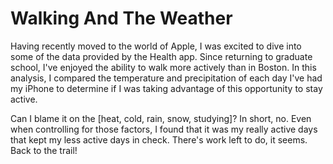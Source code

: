 # Walking And The Weather

Having recently moved to the world of Apple, I was excited to dive into some of the data provided by the Health app. Since returning to graduate school, I've enjoyed the ability to walk more actively than in Boston. In this analysis, I compared the temperature and precipitation of each day I've had my iPhone to determine if I was taking advantage of this opportunity to stay active.

Can I blame it on the [heat, cold, rain, snow, studying]? In short, no. Even when controlling for those factors, I found that it was my really active days that kept my less active days in check. There's work left to do, it seems. Back to the trail!
